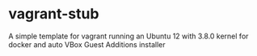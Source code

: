 vagrant-stub
============

A simple template for vagrant running an Ubuntu 12 with 3.8.0 kernel for docker and auto VBox Guest Additions installer
